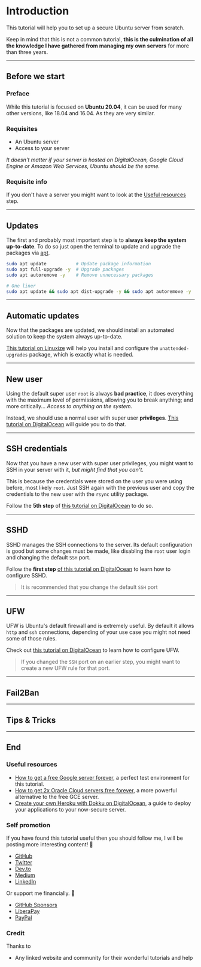 <!--
Title: How to completely secure an Ubuntu server
Tags: ubuntu, security, devops, server
 -->

# Introduction

This tutorial will help you to set up a secure Ubuntu server from scratch.

Keep in mind that this is not a common tutorial, **this is the culmination of all the knowledge I have gathered from managing my own servers** for more than three years.

---

## Before we start

### Preface

While this tutorial is focused on **Ubuntu 20.04**, it can be used for many other versions, like 18.04 and 16.04. As they are very similar.

### Requisites

- An Ubuntu server
- Access to your server

_It doesn't matter if your server is hosted on DigitalOcean, Google Cloud Engine or Amazon Web Services, Ubuntu should be the same._

### Requisite info

If you don't have a server you might want to look at the [Useful resources](#useful-resources) step.

---

## Updates

The first and probably most important step is to **always keep the system up-to-date**. To do so just open the terminal to update and upgrade the packages via [apt](https://linuxize.com/post/how-to-use-apt-command/).

```sh
sudo apt update           # Update package information
sudo apt full-upgrade -y  # Upgrade packages
sudo apt autoremove -y    # Remove unnecessary packages

# One liner
sudo apt update && sudo apt dist-upgrade -y && sudo apt autoremove -y
```

---

## Automatic updates

Now that the packages are updated, we should install an automated solution to keep the system always up-to-date.

[This tutorial on Linuxize](https://linuxize.com/post/how-to-set-up-automatic-updates-on-ubuntu-18-04/) will help you install and configure the `unattended-upgrades` package, which is exactly what is needed.

---

## New user

Using the default super user `root` is always **bad practice**, it does everything with the maximum level of permissions, allowing you to break anything; and more critically... _Access to anything on the system_.

Instead, we should use a normal user with super user **privileges**. [This tutorial on DigitalOcean](https://www.digitalocean.com/community/tutorials/how-to-create-a-new-sudo-enabled-user-on-ubuntu-20-04-quickstart) will guide you to do that.

---

## SSH credentials

Now that you have a new user with super user privileges, you might want to SSH in your server with it, _but might find that you can't_.

This is because the credentials were stored on the user you were using before, most likely `root`. Just SSH again with the previous user and copy the credentials to the new user with the `rsync` utility package.

Follow the **5th step** of [this tutorial on DigitalOcean](https://www.digitalocean.com/community/tutorials/initial-server-setup-with-ubuntu-20-04#if-the-root-account-uses-ssh-key-authentication) to do so.

---

## SSHD

SSHD manages the SSH connections to the server. Its default configuration is good but some changes must be made, like disabling the `root` user login and changing the default `SSH` port.

Follow the **first step** [of this tutorial on DigitalOcean](https://www.digitalocean.com/community/tutorials/how-to-harden-openssh-on-ubuntu-18-04) to learn how to configure SSHD.

> It is recommended that you change the default `SSH` port

---

## UFW

UFW is Ubuntu's default firewall and is extremely useful. By default it allows `http` and `ssh` connections, depending of your use case you might not need some of those rules.

Check out [this tutorial on DigitalOcean](https://www.digitalocean.com/community/tutorials/how-to-set-up-a-firewall-with-ufw-on-ubuntu-20-04) to learn how to configure UFW.

> If you changed the `SSH` port on an earlier step, you might want to create a new UFW rule for that port.

---

## Fail2Ban

---

## Tips & Tricks

<!-- TODO: PHP info -->
<!-- TODO: database info -->
<!-- TODO: Docker info -->
<!-- TODO: web server info -->

<!-- TODO: recommend Dokku -->

---

## End

### Useful resources

- [How to get a free Google server forever](https://dev.to/phocks/how-to-get-a-free-google-server-forever-1fpf), a perfect test environment for this tutorial.
- [How to get 2x Oracle Cloud servers free forever](https://dev.to/phocks/how-to-get-2x-oracle-cloud-servers-free-forever-4o22), a more powerful alternative to the free GCE server.
- [Create your own Heroku with Dokku on DigitalOcean](https://dev.to/alejandroakbal/create-your-own-heroku-with-dokku-on-digitalocean-14ef), a guide to deploy your applications to your now-secure server.

### Self promotion

If you have found this tutorial useful then you should follow me, I will be posting more interesting content! 🥰

- [GitHub](https://github.com/AlejandroAkbal)
- [Twitter](https://twitter.com/AlejandroAkbal)
- [Dev.to](https://dev.to/alejandroakbal)
- [Medium](https://medium.com/@alejandroakbal)
- [LinkedIn](https://www.linkedin.com/in/alejandro-akbal)

Or support me financially. 💸

- [GitHub Sponsors](https://github.com/sponsors/AlejandroAkbal)
- [LiberaPay](https://redirect.r34.app/liberapay)
- [PayPal](https://redirect.r34.app/paypal)

### Credit

Thanks to

- Any linked website and community for their wonderful tutorials and help

